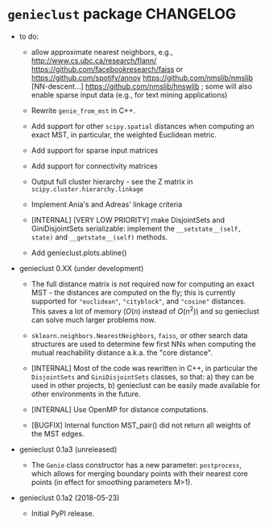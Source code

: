 `genieclust` package CHANGELOG
==============================

* to do:

  * allow approximate nearest neighbors, e.g.,
  http://www.cs.ubc.ca/research/flann/
  https://github.com/facebookresearch/faiss or
  https://github.com/spotify/annoy
  https://github.com/nmslib/nmslib  [NN-descent...]
  https://github.com/nmslib/hnswlib ;
  some will also enable sparse input data (e.g., for text mining applications)

  * Rewrite `genie_from_mst` in C++.

  * Add support for other `scipy.spatial` distances when computing
  an exact MST, in particular, the weighted Euclidean metric.

  * Add support for sparse input matrices

  * Add support for connectivity matrices

  * Output full cluster hierarchy - see the Z matrix in
  `scipy.cluster.hierarchy.linkage`

  * Implement Ania's and Adreas' linkage criteria

  * [INTERNAL] [VERY LOW PRIORITY] make DisjointSets and GiniDisjointSets
  serializable: implement the `__setstate__(self, state)` and
  `__getstate__(self)` methods.

  * Add genieclust.plots.abline()

* genieclust 0.XX (under development)

  * The full distance matrix is not required now for computing an exact MST -
  the distances are computed on the fly; this is currently supported
  for `"euclidean"`, `"cityblock"`, and `"cosine"` distances.
  This saves a lot of memory ($O(n)$ instead of $O(n^2)$) and so genieclust
  can solve much larger problems now.

  * `sklearn.neighbors.NearestNeighbors`, `faiss`, or other search data
  structures are used to determine few first NNs when computing the mutual
  reachability distance a.k.a. the "core distance".

  * [INTERNAL] Most of the code was rewritten in C++, in particular
  the `DisjointSets` and `GiniDisjointSets` classes, so that:
  a) they can be used in other projects,
  b) genieclust can be easily made available for other environments
  in the future.

  * [INTERNAL] Use OpenMP for distance computations.

  * [BUGFIX] Internal function MST_pair() did not return all weights
  of the MST edges.

* genieclust 0.1a3 (unreleased)

  * The `Genie` class constructor has a new parameter: `postprocess`,
  which allows for merging boundary points with their nearest core points
  (in effect for smoothing parameters M>1).

* genieclust 0.1a2 (2018-05-23)

  * Initial PyPI release.
